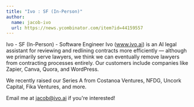 ```yaml
---
title: "Ivo : SF (In-Person)"
author:
  name: jacob-ivo
  url: https://news.ycombinator.com/item?id=44159557
---
```


<JobNavigation />

Ivo - SF (In-Person) - Software Engineer
Ivo (www.ivo.ai) is an AI legal assistant for reviewing and redlining contracts more efficiently — although we primarily serve lawyers, we think we can eventually remove lawyers from contracting processes entirely. Our customers include companies like Zapier, Canva, Quora, and WordPress.

We recently raised our Series A from Costanoa Ventures, NFDG, Uncork Capital, Fika Ventures, and more.

Email me at jacob@ivo.ai if you&#x27;re interested!
<JobApplication />
